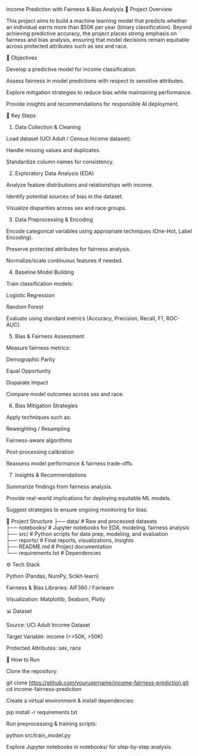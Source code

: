 Income Prediction with Fairness & Bias Analysis
📌 Project Overview

This project aims to build a machine learning model that predicts whether an individual earns more than $50K per year (binary classification). Beyond achieving predictive accuracy, the project places strong emphasis on fairness and bias analysis, ensuring that model decisions remain equitable across protected attributes such as sex and race.

🎯 Objectives

Develop a predictive model for income classification.

Assess fairness in model predictions with respect to sensitive attributes.

Explore mitigation strategies to reduce bias while maintaining performance.

Provide insights and recommendations for responsible AI deployment.

🔑 Key Steps
1. Data Collection & Cleaning

Load dataset (UCI Adult / Census Income dataset).

Handle missing values and duplicates.

Standardize column names for consistency.

2. Exploratory Data Analysis (EDA)

Analyze feature distributions and relationships with income.

Identify potential sources of bias in the dataset.

Visualize disparities across sex and race groups.

3. Data Preprocessing & Encoding

Encode categorical variables using appropriate techniques (One-Hot, Label Encoding).

Preserve protected attributes for fairness analysis.

Normalize/scale continuous features if needed.

4. Baseline Model Building

Train classification models:

Logistic Regression

Random Forest

Evaluate using standard metrics (Accuracy, Precision, Recall, F1, ROC-AUC).

5. Bias & Fairness Assessment

Measure fairness metrics:

Demographic Parity

Equal Opportunity

Disparate Impact

Compare model outcomes across sex and race.

6. Bias Mitigation Strategies

Apply techniques such as:

Reweighting / Resampling

Fairness-aware algorithms

Post-processing calibration

Reassess model performance & fairness trade-offs.

7. Insights & Recommendations

Summarize findings from fairness analysis.

Provide real-world implications for deploying equitable ML models.

Suggest strategies to ensure ongoing monitoring for bias.

📂 Project Structure
├── data/                # Raw and processed datasets  
├── notebooks/           # Jupyter notebooks for EDA, modeling, fairness analysis  
├── src/                 # Python scripts for data prep, modeling, and evaluation  
├── reports/             # Final reports, visualizations, insights  
├── README.md            # Project documentation  
└── requirements.txt     # Dependencies  

⚙️ Tech Stack

Python (Pandas, NumPy, Scikit-learn)

Fairness & Bias Libraries: AIF360 / Fairlearn

Visualization: Matplotlib, Seaborn, Plotly

📊 Dataset

Source: UCI Adult Income Dataset

Target Variable: income (<=50K, >50K)

Protected Attributes: sex, race

🚀 How to Run

Clone the repository:

git clone https://github.com/yourusername/income-fairness-prediction.git
cd income-fairness-prediction


Create a virtual environment & install dependencies:

pip install -r requirements.txt


Run preprocessing & training scripts:

python src/train_model.py


Explore Jupyter notebooks in notebooks/ for step-by-step analysis.
